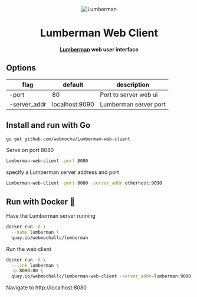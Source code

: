 <p align="center">
  <img src="https://user-images.githubusercontent.com/132562/64657729-aa544180-d3e9-11e9-8ba5-7e5056b27c5c.png" alt="Lumberman" />
</p>

<h1 align="center">Lumberman Web Client</h1>

<p align="center">
  <strong><a href="https://github.com/webmocha/Lumberman">Lumberman</a> web user interface</strong>
</p>

## Options

| flag | default | description |
| ---- | ------- | ----------- |
| -port | 80 | Port to server web ui |
| -server_addr | localhost:9090 | Lumberman server port |

## Install and run with Go

```sh
go get github.com/webmocha/Lumberman-web-client
```

Serve on port 8080
```sh
Lumberman-web-client -port 8080
```

specify a Lumberman server address and port

```sh
Lumberman-web-client -port 8080 -server_addr otherhost:9090
```

## Run with Docker :whale:

Have the Lumberman server running
```sh
docker run -d \
  --name lumberman \
  quay.io/webmochallc/lumberman
```

Run the web client
```sh
docker run -d \
  --link lumberman \
  -p 8080:80 \
  quay.io/webmochallc/lumberman-web-client -server_addr=lumberman:9090
```

Navigate to http://localhost:8080
